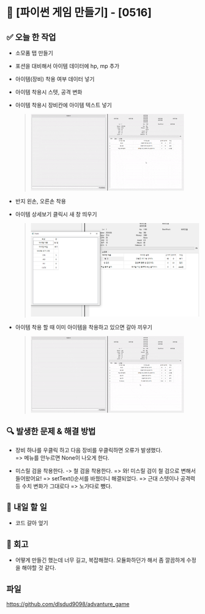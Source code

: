 # 🚀 [파이썬 게임 만들기] - [0516]

## ✅ 오늘 한 작업
- 소모품 탭 만들기
- 포션을 대비해서 아이템 데이터에 hp, mp 추가
- 아이템(장비) 착용 여부 데이터 넣기
- 아이템 착용시 스텟, 공격 변화
- 아이템 착용시 장비칸에 아이템 텍스트 넣기
  > ![alt text](<python 2025-05-16 13-36-51.gif>)
- 반지 왼손, 오른손 착용

- 아이템 상세보기 클릭시 새 창 띄우기
  > ![alt text](image-3.png)

- 아이템 착용 할 때 이미 아이템을 착용하고 있으면 갈아 끼우기
  > ![alt text](<python 2025-05-16 16-12-02.gif>)


## 🔍 발생한 문제 & 해결 방법
- 장비 하나를 우클릭 하고 다음 장비를 우클릭하면 오류가 발생했다.  
    => 메뉴를 안누르면 None이 나오게 한다.

- 미스릴 검을 착용한다. -> 철 검을 착용한다.
   => 와! 미스릴 검이 철 검으로 변해서 들어왔어요!
    => setText()순서를 바꿨더니 해결되었다.
      => 근대 스텟이나 공격력 등 수치 변화가 그대로다
        => 노가다로 뺐다.

## 🎯 내일 할 일
- 코드 갈아 엎기

## 🤔 회고
- 어떻게 만들긴 했는데 너무 길고, 복잡해졌다. 모듈화하던가 해서 좀 깔끔하게 수정을 해야할 것 같다.

## 파일
https://github.com/dlsdud9098/advanture_game